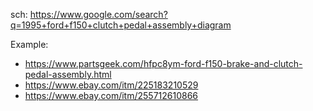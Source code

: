 sch: https://www.google.com/search?q=1995+ford+f150+clutch+pedal+assembly+diagram


Example:
- https://www.partsgeek.com/hfpc8ym-ford-f150-brake-and-clutch-pedal-assembly.html
- https://www.ebay.com/itm/225183210529
- https://www.ebay.com/itm/255712610866
